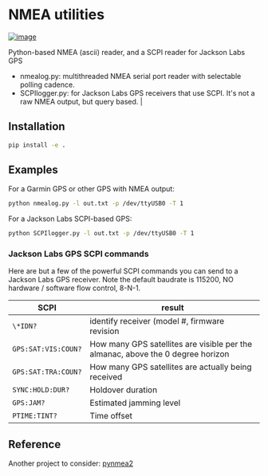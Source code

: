 # NMEA utilities

[![image](https://travis-ci.org/geospace-code/nmeautils.svg?branch=master)](https://travis-ci.org/geospace-code/nmeautils)

Python-based NMEA (ascii) reader, and a SCPI reader for Jackson Labs GPS

* nmealog.py: multithreaded NMEA serial port reader with selectable polling cadence.
* SCPIlogger.py: for Jackson Labs GPS receivers that use SCPI. It's not a raw NMEA output, but query   based.                          |

## Installation

```sh
pip install -e .
```

## Examples

For a Garmin GPS or other GPS with NMEA output:

```sh
python nmealog.py -l out.txt -p /dev/ttyUSB0 -T 1
```

For a Jackson Labs SCPI-based GPS:

```sh
python SCPIlogger.py -l out.txt -p /dev/ttyUSB0 -T 1
```

### Jackson Labs GPS SCPI commands

Here are but a few of the powerful SCPI commands you can send to a
Jackson Labs GPS receiver. Note the default baudrate is 115200, NO
hardware / software flow control, 8-N-1.

 SCPI | result
------|--------
`\*IDN?` | identify receiver (model #, firmware revision
`GPS:SAT:VIS:COUN?` | How many GPS satellites are visible per the almanac, above the 0 degree horizon
`GPS:SAT:TRA:COUN?` | How many GPS satellites are actually being received
`SYNC:HOLD:DUR?` | Holdover duration
`GPS:JAM?` | Estimated jamming level
`PTIME:TINT?` | Time offset

## Reference

Another project to consider: [pynmea2](https://github.com/Knio/pynmea2)

